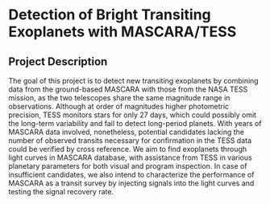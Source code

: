 # Detection of Bright Transiting Exoplanets with MASCARA/TESS

## Project Description

The goal of this project is to detect new transiting exoplanets by combining data from the ground-based
MASCARA with those from the NASA TESS mission, as the two telescopes share the same magnitude
range in observations. Although at order of magnitudes higher photometric precision, TESS monitors
stars for only 27 days, which could possibly omit the long-term variability and fail to detect long-period
planets. With years of MASCARA data involved, nonetheless, potential candidates lacking the number
of observed transits necessary for confirmation in the TESS data could be verified by cross reference.
We aim to find exoplanets through light curves in MASCARA database, with assistance from TESS in
various planetary parameters for both visual and program inspection. In case of insufficient candidates,
we also intend to characterize the performance of MASCARA as a transit survey by injecting signals
into the light curves and testing the signal recovery rate.

